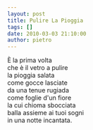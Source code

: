 ```yaml
---
layout: post
title: Pulire La Pioggia
tags: []
date: 2010-03-03 21:10:00
author: pietro
---
```

È la prima volta<br/>che è il vetro a pulire<br/>la pioggia salata<br/>come gocce lasciate<br/>da una tenue rugiada<br/>come foglie d'un fiore<br/>la cui chioma sbocciata<br/>balla assieme ai tuoi sogni<br/>in una notte incantata.

